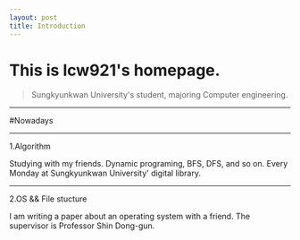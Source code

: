 ```yaml
---
layout: post
title: Introduction
---
```



# This is lcw921's homepage.
> Sungkyunkwan University's student, majoring Computer engineering.

---

#Nowadays

---
1.Algorithm

Studying with my friends.
Dynamic programing, BFS, DFS, and so on. 
Every Monday at Sungkyunkwan University' digital library.

---
2.OS && File stucture


I am writing a paper about an operating system with a friend.
The supervisor is Professor Shin Dong-gun.
